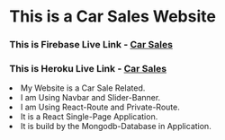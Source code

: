 <h1>This is a Car Sales Website</h1>
 <h3>This is Firebase Live Link - <a href="https://car-sales-portal.web.app/">Car Sales</a></h3>
 <h3>This is Heroku Live Link - <a href="https://glacial-mountain-00988.herokuapp.com/">Car Sales</a></h3>
    <ui>
      <li>My Website is a Car Sale Related.</li>
      <li>I am Using Navbar and Slider-Banner.</li>
      <li>I am Using React-Route and Private-Route.</li>
      <li>It is a React Single-Page Application.</li>
      <li>It is build by the Mongodb-Database in Application. </li>
    </ui>